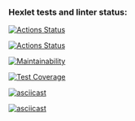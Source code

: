 ### Hexlet tests and linter status:
[![Actions Status](https://github.com/SvetlanaAkaemova/python-project-51/workflows/hexlet-check/badge.svg)](https://github.com/SvetlanaAkaemova/python-project-51/actions)

[![Actions Status](https://github.com/SvetlanaAkaemova/python-project-51/workflows/my_check/badge.svg)](https://github.com/SvetlanaAkaemova/python-project-51/actions)

[![Maintainability](https://api.codeclimate.com/v1/badges/cb410e744181e872cb98/maintainability)](https://codeclimate.com/github/SvetlanaAkaemova/python-project-51/maintainability)

[![Test Coverage](https://api.codeclimate.com/v1/badges/cb410e744181e872cb98/test_coverage)](https://codeclimate.com/github/SvetlanaAkaemova/python-project-51/test_coverage)

[![asciicast](https://asciinema.org/a/LWXdP3JPhiO0SOjpE2fmlTpB8.svg)](https://asciinema.org/a/LWXdP3JPhiO0SOjpE2fmlTpB8)

[![asciicast](https://asciinema.org/a/W5mz0zWH1NZQbjcXu92FBtF0Y.svg)](https://asciinema.org/a/W5mz0zWH1NZQbjcXu92FBtF0Y)
